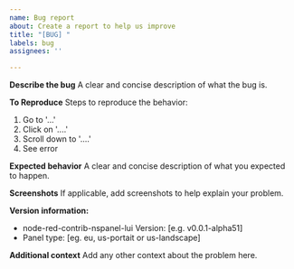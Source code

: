 ```yaml
---
name: Bug report
about: Create a report to help us improve
title: "[BUG] "
labels: bug
assignees: ''

---
```


**Describe the bug**
A clear and concise description of what the bug is.

**To Reproduce**
Steps to reproduce the behavior:
1. Go to '...'
2. Click on '....'
3. Scroll down to '....'
4. See error

**Expected behavior**
A clear and concise description of what you expected to happen.

**Screenshots**
If applicable, add screenshots to help explain your problem.

**Version information:**
 - node-red-contrib-nspanel-lui Version: [e.g. v0.0.1-alpha51]
 - Panel type: [eg. eu, us-portait or us-landscape]

**Additional context**
Add any other context about the problem here.
